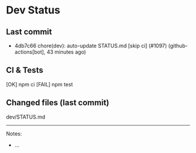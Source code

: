 # Dev Status

## Last commit
- 4db7c66 chore(dev): auto-update STATUS.md [skip ci] (#1097) (github-actions[bot], 43 minutes ago)
## CI & Tests
[OK] npm ci
[FAIL] npm test

## Changed files (last commit)
dev/STATUS.md

---
Notes:
- ...
